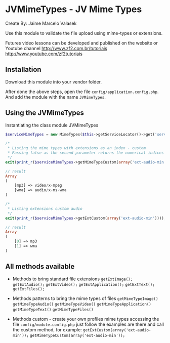 JVMimeTypes - JV Mime Types
================
Create By: Jaime Marcelo Valasek

Use this module to validate the file upload using mime-types or extensions.

Futures video lessons can be developed and published on the website or Youtube channel http://www.zf2.com.br/tutoriais http://www.youtube.com/zf2tutoriais

Installation
-----
Download this module into your vendor folder.

After done the above steps, open the file `config/application.config.php`. And add the module with the name `JVMimeTypes`.


Using the JVMimeTypes
-----
Instantiating the class module JVMimeTypes
```php
$serviceMimeTypes = new MimeTypes($this->getServiceLocator()->get('servicemanager'));
```

```php
/*
 * Listing the mime types with extensions as an index - custom
 * Passing false as the second parameter returns the numerical indices
 */
exit(print_r($serviceMimeTypes->getMimeTypeCustom(array('ext-audio-min'))));

// result
Array
(
    [mp3] => video/x-mpeg
    [wma] => audio/x-ms-wma
)

/* 
 * Listing extensions custom audio
 */
exit(print_r($serviceMimeTypes->getExtCustom(array('ext-audio-min'))));

// result
Array
(
    [0] => mp3
    [1] => wma
)
```
All methods available
-----

 - Methods to bring standard file extensions
`getExtImage();`
`getExtAudio();`
`getExtVideo();`
`getExtApplication();`
`getExtText();`
`getExtFiles();`

 - Methods patterns to bring the mime types of files
`getMimeTypeImage()`
`getMimeTypeAudio()`
`getMimeTypeVideo()`
`getMimeTypeApplication()`
`getMimeTypeText()`
`getMimeTypeFiles()`

 - Methods custom - create your own profiles mime types accessing the file `config/module.config.php` just follow the examples are there and call the custom method, for example:
`getExtCustom(array('ext-audio-min'));`
`getMimeTypeCustom(array('ext-audio-min'));`
 


